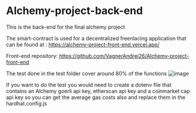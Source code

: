 # Alchemy-project-back-end
This is the back-end for the final alchemy project

The smart-contract is used for a decentralized freenlacing application that can be found at : 
https://alchemy-project-front-end.vercel.app/

Front-end repository: 
https://github.com/VagnerAndrei26/Alchemy-project-front-end

The test done in the test folder cover around 80% of the functions
![image](https://user-images.githubusercontent.com/111457602/217929811-89822e1a-d885-4a92-bbe9-e40caf99d744.png)

If you want to do the test you would need to create a dotenv file that contains an Alchemy goerli api key, etherscan api key and a coinmarket cap api key so you can get the average gas costs also and replace them in the hardhat.config.js
